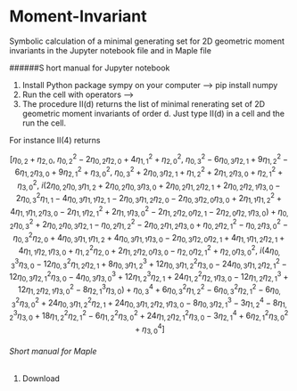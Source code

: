 # Moment-Invariant
Symbolic calculation of a minimal generating set for 2D geometric moment invariants in the  Jupyter notebook file and in Maple file

######S hort manual for  Jupyter notebook
 1. Install Python package sympy on your computer --> pip install numpy
 2. Run the cell with operators --> 
 3. The procedure II(d) returns the list of minimal renerating set of 2D geometric moment invariants of order d.  Just type II(d) in a cell and the run the cell.
 
 For instance 
 II(4) returns
 
 $$
 \displaystyle \left[ {\eta}_{0,2} + {\eta}_{2,0}, \  {\eta}_{0,2}^{2} - 2 {\eta}_{0,2} {\eta}_{2,0} + 4 {\eta}_{1,1}^{2} + {\eta}_{2,0}^{2}, \  {\eta}_{0,3}^{2} - 6 {\eta}_{0,3} {\eta}_{2,1} + 9 {\eta}_{1,2}^{2} - 6 {\eta}_{1,2} {\eta}_{3,0} + 9 {\eta}_{2,1}^{2} + {\eta}_{3,0}^{2}, \  {\eta}_{0,3}^{2} + 2 {\eta}_{0,3} {\eta}_{2,1} + {\eta}_{1,2}^{2} + 2 {\eta}_{1,2} {\eta}_{3,0} + {\eta}_{2,1}^{2} + {\eta}_{3,0}^{2}, \  i \left(2 {\eta}_{0,2} {\eta}_{0,3} {\eta}_{1,2} + 2 {\eta}_{0,2} {\eta}_{0,3} {\eta}_{3,0} + 2 {\eta}_{0,2} {\eta}_{1,2} {\eta}_{2,1} + 2 {\eta}_{0,2} {\eta}_{2,1} {\eta}_{3,0} - 2 {\eta}_{0,3}^{2} {\eta}_{1,1} - 4 {\eta}_{0,3} {\eta}_{1,1} {\eta}_{2,1} - 2 {\eta}_{0,3} {\eta}_{1,2} {\eta}_{2,0} - 2 {\eta}_{0,3} {\eta}_{2,0} {\eta}_{3,0} + 2 {\eta}_{1,1} {\eta}_{1,2}^{2} + 4 {\eta}_{1,1} {\eta}_{1,2} {\eta}_{3,0} - 2 {\eta}_{1,1} {\eta}_{2,1}^{2} + 2 {\eta}_{1,1} {\eta}_{3,0}^{2} - 2 {\eta}_{1,2} {\eta}_{2,0} {\eta}_{2,1} - 2 {\eta}_{2,0} {\eta}_{2,1} {\eta}_{3,0}\right) + {\eta}_{0,2} {\eta}_{0,3}^{2} + 2 {\eta}_{0,2} {\eta}_{0,3} {\eta}_{2,1} - {\eta}_{0,2} {\eta}_{1,2}^{2} - 2 {\eta}_{0,2} {\eta}_{1,2} {\eta}_{3,0} + {\eta}_{0,2} {\eta}_{2,1}^{2} - {\eta}_{0,2} {\eta}_{3,0}^{2} - {\eta}_{0,3}^{2} {\eta}_{2,0} + 4 {\eta}_{0,3} {\eta}_{1,1} {\eta}_{1,2} + 4 {\eta}_{0,3} {\eta}_{1,1} {\eta}_{3,0} - 2 {\eta}_{0,3} {\eta}_{2,0} {\eta}_{2,1} + 4 {\eta}_{1,1} {\eta}_{1,2} {\eta}_{2,1} + 4 {\eta}_{1,1} {\eta}_{2,1} {\eta}_{3,0} + {\eta}_{1,2}^{2} {\eta}_{2,0} + 2 {\eta}_{1,2} {\eta}_{2,0} {\eta}_{3,0} - {\eta}_{2,0} {\eta}_{2,1}^{2} + {\eta}_{2,0} {\eta}_{3,0}^{2}, \  i \left(4 {\eta}_{0,3}^{3} {\eta}_{3,0} - 12 {\eta}_{0,3}^{2} {\eta}_{1,2} {\eta}_{2,1} + 8 {\eta}_{0,3} {\eta}_{1,2}^{3} + 12 {\eta}_{0,3} {\eta}_{1,2}^{2} {\eta}_{3,0} - 24 {\eta}_{0,3} {\eta}_{1,2} {\eta}_{2,1}^{2} - 12 {\eta}_{0,3} {\eta}_{2,1}^{2} {\eta}_{3,0} - 4 {\eta}_{0,3} {\eta}_{3,0}^{3} + 12 {\eta}_{1,2}^{3} {\eta}_{2,1} + 24 {\eta}_{1,2}^{2} {\eta}_{2,1} {\eta}_{3,0} - 12 {\eta}_{1,2} {\eta}_{2,1}^{3} + 12 {\eta}_{1,2} {\eta}_{2,1} {\eta}_{3,0}^{2} - 8 {\eta}_{2,1}^{3} {\eta}_{3,0}\right) + {\eta}_{0,3}^{4} + 6 {\eta}_{0,3}^{2} {\eta}_{1,2}^{2} - 6 {\eta}_{0,3}^{2} {\eta}_{2,1}^{2} - 6 {\eta}_{0,3}^{2} {\eta}_{3,0}^{2} + 24 {\eta}_{0,3} {\eta}_{1,2}^{2} {\eta}_{2,1} + 24 {\eta}_{0,3} {\eta}_{1,2} {\eta}_{2,1} {\eta}_{3,0} - 8 {\eta}_{0,3} {\eta}_{2,1}^{3} - 3 {\eta}_{1,2}^{4} - 8 {\eta}_{1,2}^{3} {\eta}_{3,0} + 18 {\eta}_{1,2}^{2} {\eta}_{2,1}^{2} - 6 {\eta}_{1,2}^{2} {\eta}_{3,0}^{2} + 24 {\eta}_{1,2} {\eta}_{2,1}^{2} {\eta}_{3,0} - 3 {\eta}_{2,1}^{4} + 6 {\eta}_{2,1}^{2} {\eta}_{3,0}^{2} + {\eta}_{3,0}^{4}\right]
 $$

###### Short manual for Maple
1. Download 
